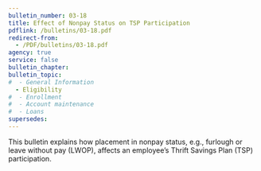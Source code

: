 ```yaml
---
bulletin_number: 03-18
title: Effect of Nonpay Status on TSP Participation
pdflink: /bulletins/03-18.pdf
redirect-from:
  - /PDF/bulletins/03-18.pdf
agency: true
service: false
bulletin_chapter:
bulletin_topic:
#  - General Information
  - Eligibility
#  - Enrollment
#  - Account maintenance
#  - Loans
supersedes:
---
```


This bulletin explains how placement in nonpay status, e.g., furlough or leave without pay (LWOP), affects an employee’s Thrift Savings Plan (TSP) participation.
